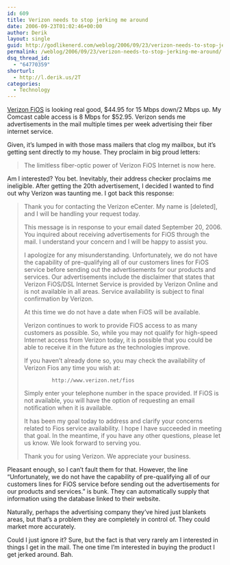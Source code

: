 ```yaml
---
id: 609
title: Verizon needs to stop jerking me around
date: 2006-09-23T01:02:46+00:00
author: Derik
layout: single
guid: http://godlikenerd.com/weblog/2006/09/23/verizon-needs-to-stop-jerking-me-around/
permalink: /weblog/2006/09/23/verizon-needs-to-stop-jerking-me-around/
dsq_thread_id:
  - "64770359"
shorturl:
  - http://l.derik.us/2T
categories:
  - Technology
---
```

[Verizon FiOS](http://verizonfios.com/) is looking real good, $44.95 for 15 Mbps down/2 Mbps up. My Comcast cable access is 8 Mbps for $52.95. Verizon sends me advertisements in the mail multiple times per week advertising their fiber internet service.

Given, it&#8217;s lumped in with those mass mailers that clog my mailbox, but it&#8217;s getting sent directly to my house. They proclaim in big proud letters:

> The limitless fiber-optic power of Verizon FiOS Internet is now here.

Am I interested? You bet. Inevitably, their address checker proclaims me ineligible. After getting the 20th advertisement, I decided I wanted to find out why Verizon was taunting me. I got back this response:

> Thank you for contacting the Verizon eCenter. My name is [deleted], and I will be handling your request today.
> 
> This message is in response to your email dated September 20, 2006. You inquired about receiving advertisements for FiOS through the mail. I understand your concern and I will be happy to assist you. 
> 
> I apologize for any misunderstanding. Unfortunately, we do not have the capability of pre-qualifying all of our customers lines for FiOS service before sending out the advertisements for our products and services. Our advertisements include the disclaimer that states that Verizon FiOS/DSL Internet Service is provided by Verizon Online and is not available in all areas. Service availability is subject to final confirmation by Verizon. 
> 
> At this time we do not have a date when FiOS will be available.
> 
> Verizon continues to work to provide FiOS access to as many customers as possible. So, while you may not qualify for high-speed Internet access from Verizon today, it is possible that you could be able to receive it in the future as the technologies improve.
> 
> If you haven&#8217;t already done so, you may check the availability of Verizon Fios any time you wish at:
> 
>              http://www.verizon.net/fios
>     
> 
> Simply enter your telephone number in the space provided. If FiOS is not available, you will have the option of requesting an email notification when it is available.
> 
> It has been my goal today to address and clarify your concerns related to Fios service availability. I hope I have succeeded in meeting that goal. In the meantime, if you have any other questions, please let us know. We look forward to serving you.
> 
> Thank you for using Verizon. We appreciate your business.

Pleasant enough, so I can&#8217;t fault them for that. However, the line &#8220;Unfortunately, we do not have the capability of pre-qualifying all of our customers lines for FiOS service before sending out the advertisements for our products and services.&#8221; is bunk. They can automatically supply that information using the database linked to their website.

Naturally, perhaps the advertising company they&#8217;ve hired just blankets areas, but that&#8217;s a problem they are completely in control of. They could market more accurately.

Could I just ignore it? Sure, but the fact is that very rarely am I interested in things I get in the mail. The one time I&#8217;m interested in buying the product I get jerked around. Bah.